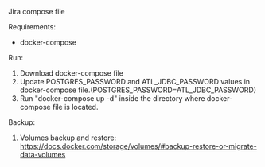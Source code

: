 Jira compose file

Requirements:
 * docker-compose

Run:
1. Download docker-compose file
2. Update POSTGRES_PASSWORD and ATL_JDBC_PASSWORD values in docker-compose file.(POSTGRES_PASSWORD=ATL_JDBC_PASSWORD) 
2. Run "docker-compose up -d" inside the directory where docker-compose file is located.

Backup:
1. Volumes backup and restore: https://docs.docker.com/storage/volumes/#backup-restore-or-migrate-data-volumes